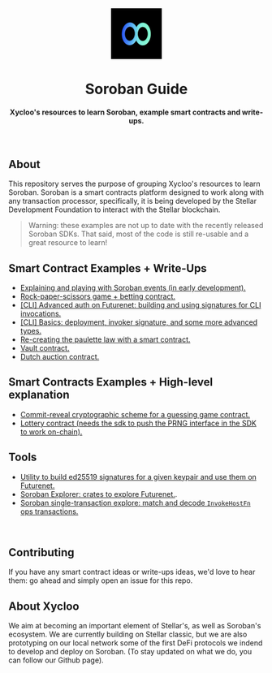 
<div align="center">

  <img src="./assets/logo.png" alt="logo" width="100" height="auto" />
  <h1>Soroban Guide</h1>
  
  <h4>
    Xycloo's resources to learn Soroban, example smart contracts and write-ups.
  </h4>
  
</div>
<br/>
  
## About
This repository serves the purpose of grouping Xycloo's resources to learn Soroban. Soroban is a smart contracts platform designed to work along with any transaction processor, specifically, it is being developed by the Stellar Development Foundation to interact with the Stellar blockchain.

> Warning: these examples are not up to date with the recently released Soroban SDKs. That said, most of the code is still re-usable and a great resource to learn!

## Smart Contract Examples + Write-Ups
- [Explaining and playing with Soroban events (in early development).](https://github.com/xycloo/soroban-events-guide)
- [Rock-paper-scissors game + betting contract.](https://github.com/xycloo/soroban-rock-paper-scissors-contract)
- [[CLI] Advanced auth on Futurenet: building and using signatures for CLI invocations.](https://github.com/xycloo/soroban-cli-futurenet-advanced-auth)
- [[CLI] Basics: deployment, invoker signature, and some more advanced types.](https://github.com/xycloo/soroban-cli-futurenet)
- [Re-creating the paulette law with a smart contract.](https://github.com/xycloo/soroban-paulette-smart-contract)
- [Vault contract.](https://github.com/xycloo/soroban-vault-contract)
- [Dutch auction contract.](https://github.com/xycloo/soroban-dutch-auction-contract)

## Smart Contracts Examples + High-level explanation
- [Commit-reveal cryptographic scheme for a guessing game contract.](https://github.com/xycloo/soroban-commit-reveal-contract)
- [Lottery contract (needs the sdk to push the PRNG interface in the SDK to work on-chain).](https://github.com/xycloo/soroban-lottery-contract)

## Tools
- [Utility to build ed25519 signatures for a given keypair and use them on Futurenet.](https://github.com/xycloo/soroban-build-signatures)
- [Soroban Explorer: crates to explore Futurenet.](https://github.com/xycloo/soroban-explorer).
- [Soroban single-transaction explore: match and decode `InvokeHostFn` ops transactions.](https://tx-explorer.xycloo.com/)

<br/>

## Contributing
If you have any smart contract ideas or write-ups ideas, we'd love to hear them: go ahead and simply open an issue for this repo.

## About Xycloo
We aim at becoming an important element of Stellar's, as well as Soroban's ecosystem. We are currently building on Stellar classic, but we are also prototyping on our local network some of the first DeFi protocols we indend to develop and deploy on Soroban. 
(To stay updated on what we do, you can follow our Github page).
